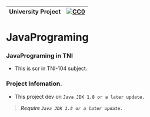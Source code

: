 |University Project|[![CC0](https://licensebuttons.net/p/zero/1.0/88x31.png)](https://creativecommons.org/publicdomain/zero/1.0/)|
|----|----|

# JavaPrograming

### JavaPrograming in TNI </n>

* This is scr in TNI-104 subject.</n>

### Project Infomation. </n>
* This project dev on `Java JDK 1.8 or a later update.`</n>

>***Require `Java JDK 1.8 or a later update.`***
